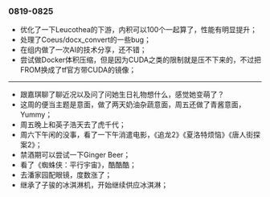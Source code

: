 ### 0819-0825
- 优化了一下Leucothea的下游，内积可以100个一起算了，性能有明显提升；
- 处理了Coeus/docx_convert的一些bug；
- 在组内做了一次AI的技术分享，还不错；
- 尝试做Docker体积压缩，但是因为CUDA之类的限制就是压不下来的，不过把FROM换成了tf官方带CUDA的镜像；
---
- 跟嘉琪聊了聊近况以及问了问她生日礼物想什么，感觉她变萌了？
- 这周的便当主题是意面，做了两天奶油杂蔬意面，周五还做了青酱意面，Yummy；
- 周五晚上和英子浩天去了虎千代；
- 周六下午闲的没事，看了一下午消遣电影，《追龙2》《夏洛特烦恼》《唐人街探案2》；
- 禁酒期可以尝试一下Ginger Beer；
- 看了《蜘蛛侠：平行宇宙》，酷酷酷；
- 去潘家园配眼镜，度数涨了；
- 继承了子骏的冰淇淋机，开始继续供应冰淇淋；


